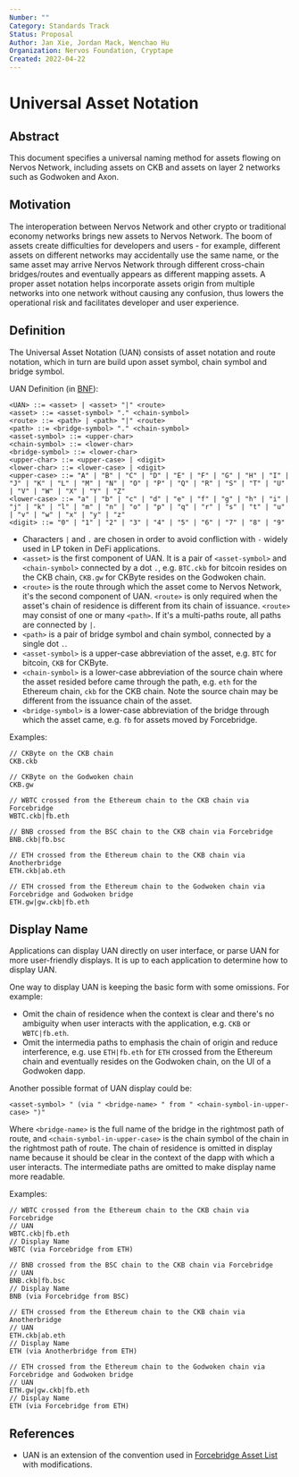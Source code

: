 ```yaml
---
Number: ""
Category: Standards Track
Status: Proposal
Author: Jan Xie, Jordan Mack, Wenchao Hu
Organization: Nervos Foundation, Cryptape
Created: 2022-04-22
---
```


# Universal Asset Notation

## Abstract

This document specifies a universal naming method for assets flowing on Nervos Network, including assets on CKB and assets on layer 2 networks such as Godwoken and Axon.

## Motivation

The interoperation between Nervos Network and other crypto or traditional economy networks brings new assets to Nervos Network. The boom of assets create difficulties for developers and users - for example, different assets on different networks may accidentally use the same name, or the same asset may arrive Nervos Network through different cross-chain bridges/routes and eventually appears as different mapping assets. A proper asset notation helps incorporate assets origin from multiple networks into one network without causing any confusion, thus lowers the operational risk and facilitates developer and user experience.

## Definition

The Universal Asset Notation (UAN) consists of asset notation and route notation, which in turn are build upon asset symbol, chain symbol and bridge symbol.

UAN Definition (in [BNF](https://en.wikipedia.org/wiki/Backus%E2%80%93Naur_form)):

```
<UAN> ::= <asset> | <asset> "|" <route>
<asset> ::= <asset-symbol> "." <chain-symbol>
<route> ::= <path> | <path> "|" <route>
<path> ::= <bridge-symbol> "." <chain-symbol>
<asset-symbol> ::= <upper-char>
<chain-symbol> ::= <lower-char>
<bridge-symbol> ::= <lower-char>
<upper-char> ::= <upper-case> | <digit>
<lower-char> ::= <lower-case> | <digit>
<upper-case> ::= "A" | "B" | "C" | "D" | "E" | "F" | "G" | "H" | "I" | "J" | "K" | "L" | "M" | "N" | "O" | "P" | "Q" | "R" | "S" | "T" | "U" | "V" | "W" | "X" | "Y" | "Z"
<lower-case> ::= "a" | "b" | "c" | "d" | "e" | "f" | "g" | "h" | "i" | "j" | "k" | "l" | "m" | "n" | "o" | "p" | "q" | "r" | "s" | "t" | "u" | "v" | "w" | "x" | "y" | "z"
<digit> ::= "0" | "1" | "2" | "3" | "4" | "5" | "6" | "7" | "8" | "9"
```

- Characters `|` and `.` are chosen in order to avoid confliction with `-` widely used in LP token in DeFi applications.
- `<asset>` is the first component of UAN. It is a pair of `<asset-symbol>` and `<chain-symbol>` connected by a dot `.`, e.g. `BTC.ckb` for bitcoin resides on the CKB chain, `CKB.gw` for CKByte resides on the Godwoken chain.
- `<route>` is the route through which the asset come to Nervos Network, it's the second component of UAN. `<route>` is only required when the asset's chain of residence is different from its chain of issuance. `<route>` may consist of one or many `<path>`. If it's a multi-paths route, all paths are connected by `|`.
- `<path>` is a pair of bridge symbol and chain symbol, connected by a single dot `.`.
- `<asset-symbol>` is a upper-case abbreviation of the asset, e.g. `BTC` for bitcoin, `CKB` for CKByte.
- `<chain-symbol>` is a lower-case abbreviation of the source chain where the asset resided before came through the path, e.g. `eth` for the Ethereum chain, `ckb` for the CKB chain. Note the source chain may be different from the issuance chain of the asset.
- `<bridge-symbol>` is a lower-case abbreviation of the bridge through which the asset came, e.g. `fb` for assets moved by Forcebridge.

Examples:

```
// CKByte on the CKB chain
CKB.ckb

// CKByte on the Godwoken chain
CKB.gw

// WBTC crossed from the Ethereum chain to the CKB chain via Forcebridge
WBTC.ckb|fb.eth

// BNB crossed from the BSC chain to the CKB chain via Forcebridge
BNB.ckb|fb.bsc

// ETH crossed from the Ethereum chain to the CKB chain via Anotherbridge
ETH.ckb|ab.eth

// ETH crossed from the Ethereum chain to the Godwoken chain via Forcebridge and Godwoken bridge
ETH.gw|gw.ckb|fb.eth
```

## Display Name

Applications can display UAN directly on user interface, or parse UAN for more user-friendly displays. It is up to each application to determine how to display UAN.

One way to display UAN is keeping the basic form with some omissions. For example:

- Omit the chain of residence when the context is clear and there's no ambiguity when user interacts with the application, e.g. `CKB` or `WBTC|fb.eth`.
- Omit the intermedia paths to emphasis the chain of origin and reduce interference, e.g. use `ETH|fb.eth` for `ETH` crossed from the Ethereum chain and eventually resides on the Godwoken chain, on the UI of a Godwoken dapp.

Another possible format of UAN display could be:

```
<asset-symbol> " (via " <bridge-name> " from " <chain-symbol-in-upper-case> ")"
```

Where `<bridge-name>` is the full name of the bridge in the rightmost path of route, and `<chain-symbol-in-upper-case>` is the chain symbol of the chain in the rightmost path of route. The chain of residence is omitted in display name because it should be clear in the context of the dapp with which a user interacts. The intermediate paths are omitted to make display name more readable.

Examples:

```
// WBTC crossed from the Ethereum chain to the CKB chain via Forcebridge
// UAN
WBTC.ckb|fb.eth
// Display Name
WBTC (via Forcebridge from ETH)

// BNB crossed from the BSC chain to the CKB chain via Forcebridge
// UAN
BNB.ckb|fb.bsc
// Display Name
BNB (via Forcebridge from BSC)

// ETH crossed from the Ethereum chain to the CKB chain via Anotherbridge
// UAN
ETH.ckb|ab.eth
// Display Name
ETH (via Anotherbridge from ETH)

// ETH crossed from the Ethereum chain to the Godwoken chain via Forcebridge and Godwoken bridge
// UAN
ETH.gw|gw.ckb|fb.eth
// Display Name
ETH (via Forcebridge from ETH)
```

## References

- UAN is an extension of the convention used in [Forcebridge Asset List](https://github.com/nervosnetwork/force-bridge/blob/fb769301dbc3beddbdeabec23b764305c1b1b937/configs/all-bridged-tokens.json) with modifications.
